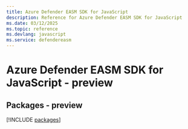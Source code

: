 ```yaml
---
title: Azure Defender EASM SDK for JavaScript
description: Reference for Azure Defender EASM SDK for JavaScript
ms.date: 03/12/2025
ms.topic: reference
ms.devlang: javascript
ms.service: defendereasm
---
```

# Azure Defender EASM SDK for JavaScript - preview
## Packages - preview
[!INCLUDE [packages](defender-easm-index.md)]